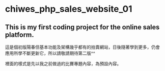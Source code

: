 # chiwes_php_sales_website_01
<h2>This is my first coding project for the online sales platform.</h2>
<p>這是個初版陽春但基本功能及架構幾乎都有的拍賣網站，日後隨著學到更多，仍會應用所學不斷更新它，所以請敬請期待第二版^^</p>
<p>裡面的樣式是先以我之前做過的比賽專題內容，為預設內容。</p>
